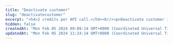 ```yaml
---
title: "Deactivate customer"
slug: "deactivatecustomer"
excerpt: "<h4>2 credits per API call.</h4><br/><p>Deactivate customer is not able to do any operation. Customer can be deactivated only when all their accounts are already deactivated.</p>"
hidden: false
createdAt: "Mon Feb 05 2024 09:09:14 GMT+0000 (Coordinated Universal Time)"
updatedAt: "Mon Feb 05 2024 11:24:14 GMT+0000 (Coordinated Universal Time)"
---
```

